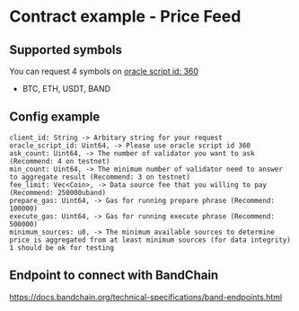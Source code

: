 # Contract example - Price Feed

## Supported symbols

You can request 4 symbols on [oracle script id: 360](https://laozi-testnet6.cosmoscan.io/oracle-script/360)

- BTC, ETH, USDT, BAND

## Config example

```
client_id: String -> Arbitary string for your request
oracle_script_id: Uint64, -> Please use oracle script id 360
ask_count: Uint64, -> The number of validator you want to ask (Recommend: 4 on testnet)
min_count: Uint64, -> The minimum number of validator need to answer to aggregate result (Recommend: 3 on testnet)
fee_limit: Vec<Coin>, -> Data source fee that you willing to pay (Recommend: 250000uband)
prepare_gas: Uint64, -> Gas for running prepare phrase (Recommend: 100000)
execute_gas: Uint64, -> Gas for running execute phrase (Recommend: 500000)
minimum_sources: u8, -> The minimum available sources to determine price is aggregated from at least minimum sources (for data integrity) 1 should be ok for testing
```

## Endpoint to connect with BandChain

https://docs.bandchain.org/technical-specifications/band-endpoints.html
